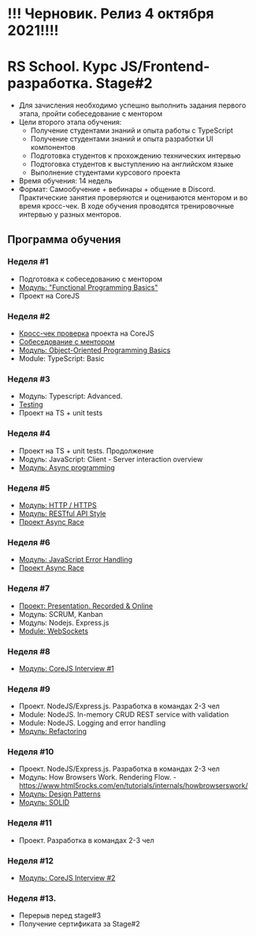 # !!! Черновик. Релиз 4 октября 2021!!!!
# RS School. Курс JS/Frontend-разработка. Stage#2
- Для зачисления необходимо успешно выполнить задания первого этапа, пройти собеседование с ментором
- Цели второго этапа обучения:
    - Получение студентами знаний и опыта работы с TypeScript
    - Получение студентами знаний и опыта разработки UI компонентов
    - Подготовка студентов к прохождению технических интервью
    - Подтоговка студентов к выступлению на английском языке
    - Выполнение студентами курсового проекта
- Время обучения: 14 недель
- Формат: Cамообучение + вебинары + общение в Discord. Практические занятия проверяются и оцениваются ментором и во время кросс-чек. В ходе обучения проводятся тренировочные интервью у разных менторов.

## Программа обучения

### Неделя #1
- Подготовка к собеседованию с ментором
- [Модуль: "Functional Programming Basics"](modules/fp-basics/)
- Проект на СoreJS

### Неделя #2
- [Кросс-чек проверка](https://docs.rs.school/#/cross-check-flow) проекта на СoreJS
- [Собеседование с ментором](modules/technical-screening.md)
- [Модуль: Object-Oriented Programming Basics](modules/oop-basics/)
- Module: TypeScript: Basic

### Неделя #3
- Модуль: Typescript: Advanced.
- [Testing](modules/testing/)
- Проект на TS + unit tests

### Неделя #4
- Проект на TS + unit tests. Продолжение 
- Модуль: JavaScript: Client - Server interaction overview
- [Модуль: Async programming](modules/async/)

### Неделя #5 
- [Модуль: HTTP / HTTPS](modules/http/)
- [Модуль: RESTful API Style](modules/restful-api/)
- [Проект Async Race](https://github.com/rolling-scopes-school/tasks/blob/master/tasks/async-race.md)

### Неделя #6 
- [Модуль: JavaScript Error Handling](modules/error-handling/)
- [Проект Async Race](https://github.com/rolling-scopes-school/tasks/blob/master/tasks/async-race.md)

### Неделя #7
- [Проект: Presentation. Recorded & Online](modules/presentation)
- Модуль: SCRUM, Kanban
- Модуль: Nodejs. Express.js
- [Module: WebSockets](modules/websockets/)

### Неделя #8
- [Модуль: CoreJS Interview #1](https://github.com/rolling-scopes-school/tasks/blob/master/tasks/interview-corejs.md)

### Неделя #9
- Проект. NodeJS/Express.js. Разработка в командах 2-3 чел
- Module: NodeJS. In-memory CRUD REST service with validation
- Module: NodeJS. Logging and error handling
- [Модуль: Refactoring](modules/refactoring/)

### Неделя #10
- Проект. NodeJS/Express.js. Разработка в командах 2-3 чел 
- Модуль: How Browsers Work. Rendering Flow.
      - https://www.html5rocks.com/en/tutorials/internals/howbrowserswork/
- [Модуль: Design Patterns](modules/design-patterns/)
- [Модуль: SOLID](modules/solid/)

### Неделя #11
- Проект. Разработка в командах 2-3 чел 

### Неделя #12
- [Модуль: CoreJS Interview #2](https://github.com/rolling-scopes-school/tasks/blob/master/tasks/interview-corejs.md)

### Неделя #13. 
- Перерыв перед stage#3
- Получение сертификата за Stage#2


      






